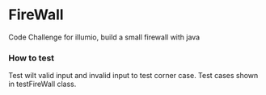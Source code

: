 # FireWall
Code Challenge for illumio, build a small firewall with java
### How to test
Test wilt valid input and invalid input to test corner case. Test cases shown in testFireWall class.
